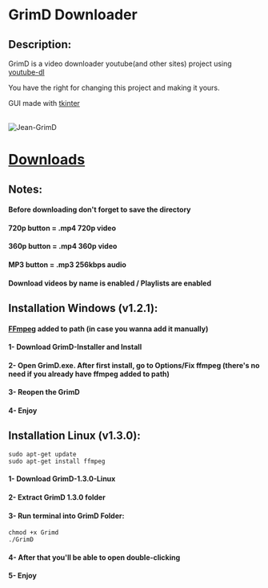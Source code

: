 # GrimD Downloader

## Description:

GrimD is a video downloader youtube(and other sites) project using [youtube-dl](https://github.com/ytdl-org/youtube-dl)

You have the right for changing this project and making it yours.

GUI made with [tkinter](https://docs.python.org/3/library/tkinter.html)

<div style="display: inline_block"><br>
 <img alt="Jean-GrimD" src="https://cdn.discordapp.com/attachments/733782835067879487/889890715537145856/Screenshot_from_2021-09-21_12-00-59.png">
 </div>

# [Downloads](https://github.com/jaintc/grimd-youtubedl/releases)

## Notes:
#### Before downloading don't forget to save the directory
#### 720p button = .mp4 720p video 
#### 360p button = .mp4 360p video
#### MP3 button = .mp3 256kbps audio
#### Download videos by name is enabled / Playlists are enabled

## Installation Windows (v1.2.1):
#### [FFmpeg](https://ffmpeg.org/download.html) added to path (in case you wanna add it manually)

#### 1- Download GrimD-Installer and Install
#### 2- Open GrimD.exe. After first install, go to Options/Fix ffmpeg (there's no need if you already have ffmpeg added to path)
#### 3- Reopen the GrimD
#### 4- Enjoy

## Installation Linux (v1.3.0):
```
sudo apt-get update
sudo apt-get install ffmpeg
```
#### 1- Download GrimD-1.3.0-Linux
#### 2- Extract GrimD 1.3.0 folder
#### 3- Run terminal into GrimD Folder:
```
chmod +x Grimd
./GrimD
```
#### 4- After that you'll be able to open double-clicking
#### 5- Enjoy
